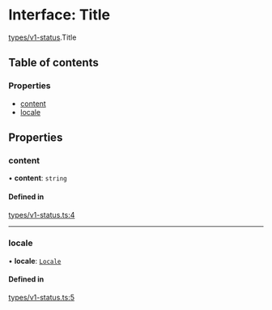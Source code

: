 # Interface: Title

[types/v1-status](../modules/types_v1_status.md).Title

## Table of contents

### Properties

- [content](types_v1_status.Title.md#content)
- [locale](types_v1_status.Title.md#locale)

## Properties

### content

• **content**: `string`

#### Defined in

[types/v1-status.ts:4](https://github.com/jameslinimk/unofficial-valorant-api/blob/372bfa0/package/src/types/v1-status.ts#L4)

___

### locale

• **locale**: [`Locale`](../modules/types_general.md#locale)

#### Defined in

[types/v1-status.ts:5](https://github.com/jameslinimk/unofficial-valorant-api/blob/372bfa0/package/src/types/v1-status.ts#L5)
